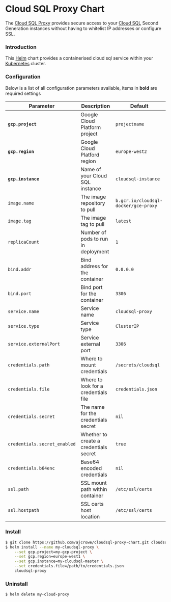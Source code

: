 Cloud SQL Proxy Chart
=====================

The [Cloud SQL Proxy](https://cloud.google.com/sql/docs/mysql/sql-proxy) provides secure access to your [Cloud SQL](https://cloud.google.com/sql/docs/) Second Generation instances without having to whitelist IP addresses or configure SSL.

### Introduction

This [Helm](https://helm.sh) chart provides a containerised cloud sql service within your [Kubernetes](https://kubernetes.io) cluster.

### Configuration

Below is a list of all configuration parameters available, items in **bold** are required settings

| Parameter                  | Description                            | Default                              |
|----------------------------|----------------------------------------|--------------------------------------|
**`gcp.project`**            | Google Cloud Platform project          |  `projectname`                       |
**`gcp.region`**             | Google Cloud Platford region           |  `europe-west2`                      |
**`gcp.instance`**           | Name of your Cloud SQL instance        | `cloudsql-instance`                  |
`image.name`                 | The image repository to pull           | `b.gcr.io/cloudsql-docker/gce-proxy` |
`image.tag`                  | The image tag to pull                  | `latest`                             |
`replicaCount`               | Number of pods to run in deployment    | `1`                                  |
`bind.addr`                  | Bind address for the container         | `0.0.0.0`                            |
`bind.port`                  | Bind port for the container            | `3306`                               |
`service.name`               | Service name                           | `cloudsql-proxy`                     |
`service.type`               | Service type                           | `ClusterIP`                          |
`service.externalPort`       | Service external port                  |  `3306`                              |
`credentials.path`           | Where to mount credentials             | `/secrets/cloudsql`                  |
`credentials.file`           | Where to look for a credentials file   | `credentials.json`                   |
`credentials.secret`         | The name for the credentials secret    | `nil`               |
`credentials.secret_enabled` | Whether to create a credentials secret | `true`                               |
`credentials.b64enc`         | Base64 encoded credentials             | `nil`                                |
`ssl.path`                   | SSL mount path within container        | `/etc/ssl/certs`                     |
`ssl.hostpath`               | SSL certs host location                | `/etc/ssl/certs`                     |


### Install

```bash
$ git clone https://github.com/ajcrowe/cloudsql-proxy-chart.git cloudsql-proxy
$ helm install --name my-cloudsql-proxy \
    --set gcp.project=my-gcp-project \
    --set gcp.region=europe-west1 \
    --set gcp.instance=my-cloudsql-master \
    --set credentials.file=/path/to/credentials.json
    cloudsql-proxy
```

### Uninstall

```bash
$ helm delete my-cloud-proxy
```

